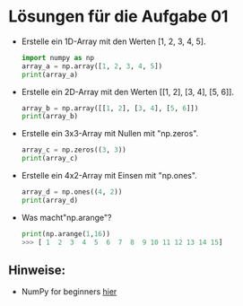 # Lösungen für die Aufgabe 01
- Erstelle ein 1D-Array mit den Werten [1, 2, 3, 4, 5].
   ```python 
  import numpy as np
  array_a = np.array([1, 2, 3, 4, 5])
  print(array_a)
  ```
- Erstelle ein 2D-Array mit den Werten [[1, 2], [3, 4], [5, 6]].
  ```python 
  array_b = np.array([[1, 2], [3, 4], [5, 6]])
  print(array_b)
  ```
- Erstelle ein 3x3-Array mit Nullen mit "np.zeros".
  ```python
  array_c = np.zeros((3, 3))
  print(array_c)
  ```
- Erstelle ein 4x2-Array mit Einsen mit "np.ones".
  ```python
  array_d = np.ones((4, 2))
  print(array_d)
  ```
- Was macht"np.arange"?
  ```python
  print(np.arange(1,16))
  >>> [ 1  2  3  4  5  6  7  8  9 10 11 12 13 14 15]
  ```
  

## Hinweise:
- NumPy for beginners [hier](https://numpy.org/doc/stable/user/absolute_beginners.html)
